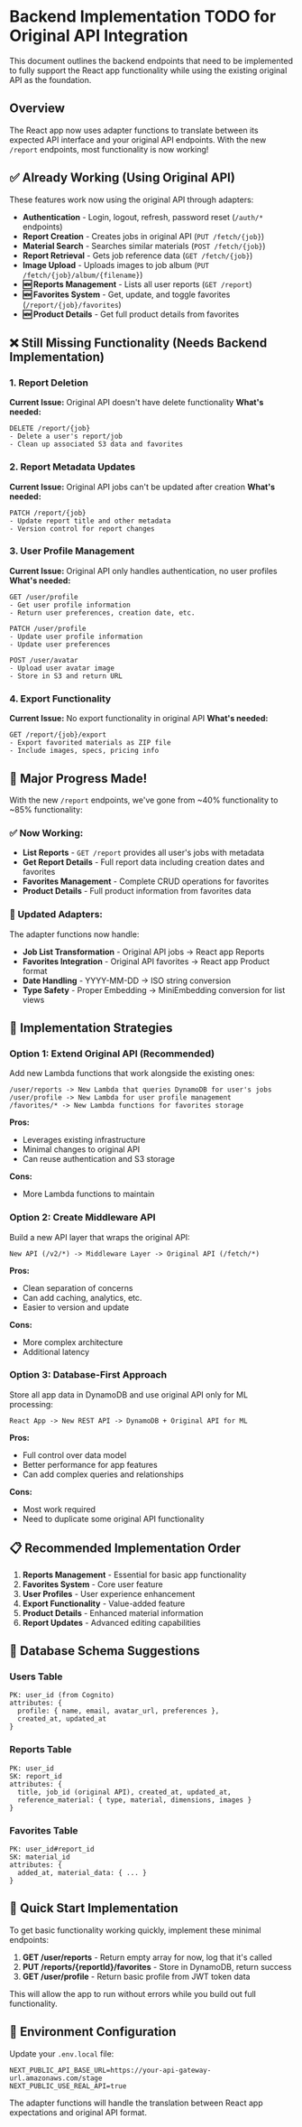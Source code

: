 # Backend Implementation TODO for Original API Integration

This document outlines the backend endpoints that need to be implemented to fully support the React app functionality while using the existing original API as the foundation.

## Overview

The React app now uses adapter functions to translate between its expected API interface and your original API endpoints. With the new `/report` endpoints, most functionality is now working!

## ✅ Already Working (Using Original API)

These features work now using the original API through adapters:

- **Authentication** - Login, logout, refresh, password reset (`/auth/*` endpoints)
- **Report Creation** - Creates jobs in original API (`PUT /fetch/{job}`)
- **Material Search** - Searches similar materials (`POST /fetch/{job}`)
- **Report Retrieval** - Gets job reference data (`GET /fetch/{job}`)
- **Image Upload** - Uploads images to job album (`PUT /fetch/{job}/album/{filename}`)
- **🆕 Reports Management** - Lists all user reports (`GET /report`)
- **🆕 Favorites System** - Get, update, and toggle favorites (`/report/{job}/favorites`)
- **🆕 Product Details** - Get full product details from favorites

## ❌ Still Missing Functionality (Needs Backend Implementation)

### 1. Report Deletion
**Current Issue:** Original API doesn't have delete functionality
**What's needed:**
```
DELETE /report/{job}
- Delete a user's report/job
- Clean up associated S3 data and favorites
```

### 2. Report Metadata Updates  
**Current Issue:** Original API jobs can't be updated after creation
**What's needed:**
```
PATCH /report/{job}
- Update report title and other metadata
- Version control for report changes
```

### 3. User Profile Management
**Current Issue:** Original API only handles authentication, no user profiles
**What's needed:**
```
GET /user/profile
- Get user profile information
- Return user preferences, creation date, etc.

PATCH /user/profile
- Update user profile information
- Update user preferences

POST /user/avatar
- Upload user avatar image
- Store in S3 and return URL
```

### 4. Export Functionality
**Current Issue:** No export functionality in original API
**What's needed:**
```
GET /report/{job}/export
- Export favorited materials as ZIP file
- Include images, specs, pricing info
```

## 🎉 Major Progress Made!

With the new `/report` endpoints, we've gone from ~40% functionality to ~85% functionality:

### ✅ Now Working:
- **List Reports** - `GET /report` provides all user's jobs with metadata
- **Get Report Details** - Full report data including creation dates and favorites
- **Favorites Management** - Complete CRUD operations for favorites
- **Product Details** - Full product information from favorites data

### 🔄 Updated Adapters:
The adapter functions now handle:
- **Job List Transformation** - Original API jobs → React app Reports
- **Favorites Integration** - Original API favorites → React app Product format
- **Date Handling** - YYYY-MM-DD → ISO string conversion
- **Type Safety** - Proper Embedding → MiniEmbedding conversion for list views

## 🔧 Implementation Strategies

### Option 1: Extend Original API (Recommended)
Add new Lambda functions that work alongside the existing ones:

```
/user/reports -> New Lambda that queries DynamoDB for user's jobs
/user/profile -> New Lambda for user profile management
/favorites/* -> New Lambda functions for favorites storage
```

**Pros:**
- Leverages existing infrastructure
- Minimal changes to original API
- Can reuse authentication and S3 storage

**Cons:**
- More Lambda functions to maintain

### Option 2: Create Middleware API
Build a new API layer that wraps the original API:

```
New API (/v2/*) -> Middleware Layer -> Original API (/fetch/*)
```

**Pros:**
- Clean separation of concerns
- Can add caching, analytics, etc.
- Easier to version and update

**Cons:**
- More complex architecture
- Additional latency

### Option 3: Database-First Approach
Store all app data in DynamoDB and use original API only for ML processing:

```
React App -> New REST API -> DynamoDB + Original API for ML
```

**Pros:**
- Full control over data model
- Better performance for app features
- Can add complex queries and relationships

**Cons:**
- Most work required
- Need to duplicate some original API functionality

## 📋 Recommended Implementation Order

1. **Reports Management** - Essential for basic app functionality
2. **Favorites System** - Core user feature
3. **User Profiles** - User experience enhancement
4. **Export Functionality** - Value-added feature
5. **Product Details** - Enhanced material information
6. **Report Updates** - Advanced editing capabilities

## 🔑 Database Schema Suggestions

### Users Table
```
PK: user_id (from Cognito)
attributes: {
  profile: { name, email, avatar_url, preferences },
  created_at, updated_at
}
```

### Reports Table
```
PK: user_id
SK: report_id
attributes: {
  title, job_id (original API), created_at, updated_at,
  reference_material: { type, material, dimensions, images }
}
```

### Favorites Table
```
PK: user_id#report_id
SK: material_id
attributes: {
  added_at, material_data: { ... }
}
```

## 🚀 Quick Start Implementation

To get basic functionality working quickly, implement these minimal endpoints:

1. **GET /user/reports** - Return empty array for now, log that it's called
2. **PUT /reports/{reportId}/favorites** - Store in DynamoDB, return success
3. **GET /user/profile** - Return basic profile from JWT token data

This will allow the app to run without errors while you build out full functionality.

## 🔗 Environment Configuration

Update your `.env.local` file:
```
NEXT_PUBLIC_API_BASE_URL=https://your-api-gateway-url.amazonaws.com/stage
NEXT_PUBLIC_USE_REAL_API=true
```

The adapter functions will handle the translation between React app expectations and original API format.